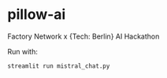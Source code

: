 # pillow-ai
Factory Network x {Tech: Berlin} AI Hackathon


Run with: 
```
streamlit run mistral_chat.py
```